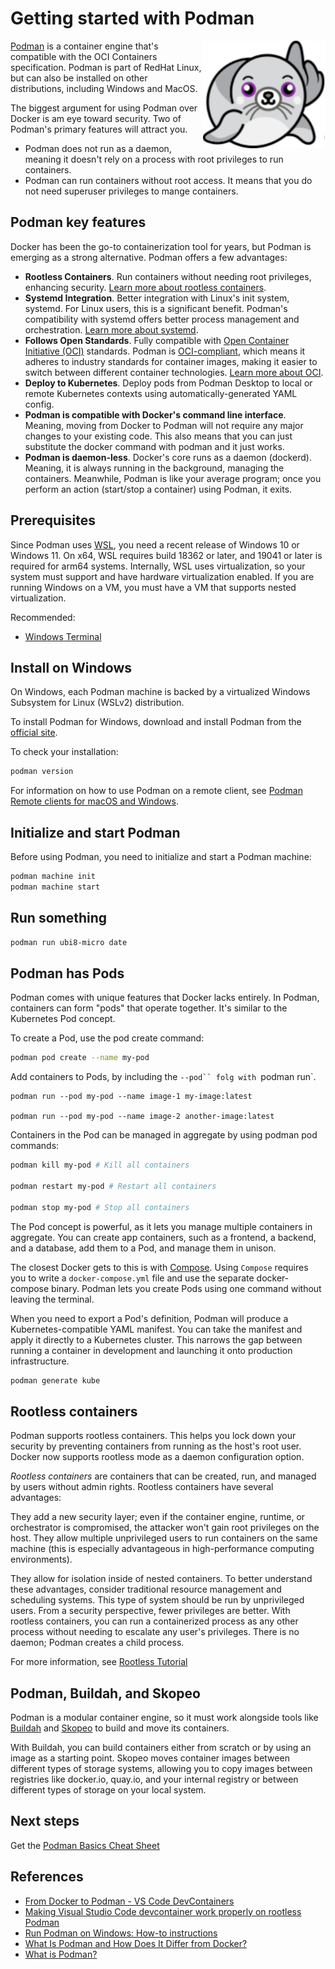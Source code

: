 # Getting started with Podman

<img style="float: right;" alt="" src="./media/podman-2-196w-172h.png" />

[Podman](https://www.redhat.com/en/topics/containers/what-is-podman) is a container engine that's compatible with the OCI Containers specification. Podman is part of RedHat Linux, but can also be installed on other distributions, including Windows and MacOS.

The biggest argument for using Podman over Docker is am eye toward security. Two of Podman's primary features will attract you. 

- Podman does not run as a daemon, meaning it doesn't rely on a process with root privileges to run containers.
- Podman can run containers without root access. It means that you do not need superuser privileges to mange containers.

## Podman key features

Docker has been the go-to containerization tool for years, but Podman is emerging as a strong alternative. Podman offers a few advantages:

- **Rootless Containers**. Run containers without needing root privileges, enhancing security. [Learn more about rootless containers](https://opensource.com/article/19/2/how-does-rootless-podman-work).
- **Systemd Integration**. Better integration with Linux's init system, systemd. For Linux users, this is a significant benefit. Podman's compatibility with systemd offers better process management and orchestration. [Learn more about systemd](https://www.linux.com/training-tutorials/understanding-and-using-systemd/).
- **Follows Open Standards**. Fully compatible with [Open Container Initiative (OCI)](https://opencontainers.org/) standards. Podman is [OCI-compliant](https://opencontainers.org/), which means it adheres to industry standards for container images, making it easier to switch between different container technologies. [Learn more about OCI](https://opencontainers.org/about/overview/).
- **Deploy to Kubernetes**. Deploy pods from Podman Desktop to local or remote Kubernetes contexts using automatically-generated YAML config.
- **Podman is compatible with Docker's command line interface**. Meaning, moving from Docker to Podman will not require any major changes to your existing code. This also means that you can just substitute the docker command with podman and it just works.
- **Podman is daemon-less**. Docker's core runs as a daemon (dockerd). Meaning, it is always running in the background, managing the containers. Meanwhile, Podman is like your average program; once you perform an action (start/stop a container) using Podman, it exits.

## Prerequisites

Since Podman uses [WSL](https://learn.microsoft.com/en-us/windows/wsl/about), you need a recent release of Windows 10 or Windows 11. On x64, WSL requires build 18362 or later, and 19041 or later is required for arm64 systems. Internally, WSL uses virtualization, so your system must support and have hardware virtualization enabled. If you are running Windows on a VM, you must have a VM that supports nested virtualization.

Recommended:

- [Windows Terminal](https://github.com/microsoft/terminal)

## Install on Windows

 On Windows, each Podman machine is backed by a virtualized Windows Subsystem for Linux (WSLv2) distribution. 

To install Podman for Windows, download and install Podman from the [official site](https://github.com/containers/podman/blob/main/docs/tutorials/podman-for-windows.md).

To check your installation:

```bash
podman version
```

For information on how to use Podman on a remote client, see [Podman Remote clients for macOS and Windows](https://github.com/containers/podman/blob/main/docs/tutorials/mac_win_client.md).

## Initialize and start Podman

Before using Podman, you need to initialize and start a Podman machine:

```bash
podman machine init
podman machine start
```

## Run something

```bash
podman run ubi8-micro date
```

## Podman has Pods

Podman comes with unique features that Docker lacks entirely. In Podman, containers can form "pods" that operate together. It's similar to the Kubernetes Pod concept.

To create a Pod, use the pod create command:

```bash
podman pod create --name my-pod
```

Add containers to Pods, by including the `--pod`` folg with `podman run`.

```
podman run --pod my-pod --name image-1 my-image:latest

podman run --pod my-pod --name image-2 another-image:latest
```

Containers in the Pod can be managed in aggregate by using podman pod commands:

```bash
podman kill my-pod # Kill all containers

podman restart my-pod # Restart all containers

podman stop my-pod # Stop all containers
```

The Pod concept is powerful, as it lets you manage multiple containers in aggregate. You can create app containers, such as a frontend, a backend, and a database, add them to a Pod, and manage them in unison.

The closest Docker gets to this is with [Compose](https://www.howtogeek.com/devops/what-is-docker-compose-and-how-do-you-use-it/). Using `Compose` requires you to write a `docker-compose.yml` file and use the separate docker-compose binary. Podman lets you create Pods using one command without leaving the terminal.

When you need to export a Pod's definition, Podman will produce a Kubernetes-compatible YAML manifest. You can take the manifest and apply it directly to a Kubernetes cluster. This narrows the gap between running a container in development and launching it onto production infrastructure.

```bash
podman generate kube
```

## Rootless containers

Podman supports rootless containers. This helps you lock down your security by preventing containers from running as the host's root user. Docker now supports rootless mode as a daemon configuration option. 

_Rootless containers_ are containers that can be created, run, and managed by users without admin rights. Rootless containers have several advantages:

They add a new security layer; even if the container engine, runtime, or orchestrator is compromised, the attacker won't gain root privileges on the host.
They allow multiple unprivileged users to run containers on the same machine (this is especially advantageous in high-performance computing environments).

They allow for isolation inside of nested containers.
To better understand these advantages, consider traditional resource management and scheduling systems. This type of system should be run by unprivileged users. From a security perspective, fewer privileges are better. With rootless containers, you can run a containerized process as any other process without needing to escalate any user's privileges. There is no daemon; Podman creates a child process.

For more information, see [Rootless Tutorial](https://github.com/containers/podman/blob/main/docs/tutorials/rootless_tutorial.md)

## Podman, Buildah, and Skopeo

Podman is a modular container engine, so it must work alongside tools like [Buildah](https://www.redhat.com/en/topics/containers/what-is-buildah) and [Skopeo](https://www.redhat.com/en/topics/containers/what-is-skopeo) to build and move its containers. 

With Buildah, you can build containers either from scratch or by using an image as a starting point. Skopeo moves container images between different types of storage systems, allowing you to copy images between registries like docker.io, quay.io, and your internal registry or between different types of storage on your local system. 

## Next steps

Get the [Podman Basics Cheat Sheet](https://developers.redhat.com/cheat-sheets/podman-basics-cheat-sheet?intcmp=701f20000012ngPAAQ)

## References

- [From Docker to Podman - VS Code DevContainers](https://blog.okikio.dev/from-docker-to-podman-vs-code-devcontainers)
- [Making Visual Studio Code devcontainer work properly on rootless Podman](https://medium.com/@guillem.riera/making-visual-studio-code-devcontainer-work-properly-on-rootless-podman-8d9ddc368b30)
- [Run Podman on Windows: How-to instructions](https://www.redhat.com/sysadmin/run-podman-windows)
- [What Is Podman and How Does It Differ from Docker?](https://www.howtogeek.com/devops/what-is-podman-and-how-does-it-differ-from-docker/)
- [What is Podman?](https://www.redhat.com/en/topics/containers/what-is-podman)
